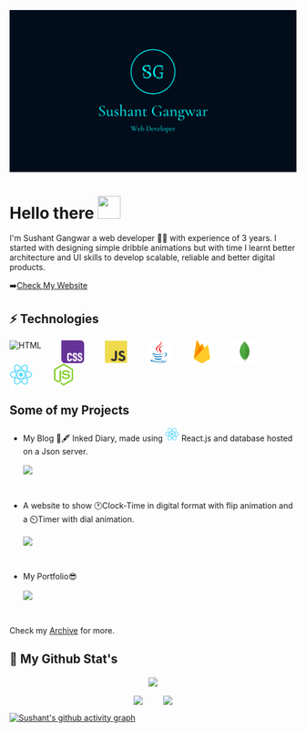 [![Header](https://raw.githubusercontent.com/sushantgwr87/sushantgwr87/main/readme_header.png "Header")](https://sushantgangwar.netlify.app/)

# Hello there <img src="https://media.giphy.com/media/gM5qFksULw54NMWyry/giphy.gif" width="40" height="40" />

I'm Sushant Gangwar a web developer 🧑‍💻 with experience of 3 years. I started with designing simple dribble animations but with time I learnt better architecture and UI skills to develop scalable, reliable and better digital products.

➡️[Check My Website](https://sushantgangwar.netlify.app/)

## ⚡ Technologies

<p align="left">
    <img src="https://raw.githubusercontent.com/devicons/devicon/master/icons/html/html-original.svg" alt="HTML" width="40" height="40" style="vertical-align:top;"/>
    &nbsp; &nbsp; &nbsp; &nbsp; 
    <img src="https://raw.githubusercontent.com/devicons/devicon/master/icons/css/css-original.svg" alt="CSS" width="40" height="40" style="vertical-align:top;"/>
    &nbsp; &nbsp; &nbsp; &nbsp; 
    <img src="https://raw.githubusercontent.com/devicons/devicon/master/icons/javascript/javascript-original.svg" alt="Javascript" width="40" height="40" style="vertical-align:top;"/>
    &nbsp; &nbsp; &nbsp; &nbsp; 
    <img src="https://raw.githubusercontent.com/devicons/devicon/master/icons/java/java-original.svg" alt="Java" width="40" height="40" style="vertical-align:top;"/>
    &nbsp; &nbsp; &nbsp; &nbsp; 
    <img src="https://raw.githubusercontent.com/devicons/devicon/master/icons/firebase/firebase-original.svg" alt="Firebase" width="40" height="40" style="vertical-align:top;"/>
    &nbsp; &nbsp; &nbsp; &nbsp; 
    <img src="https://raw.githubusercontent.com/devicons/devicon/master/icons/mongodb/mongodb-original.svg" alt="Mongodb" width="40" height="40" style="vertical-align:top;"/>
    &nbsp; &nbsp; &nbsp; &nbsp; 
    <img src="https://raw.githubusercontent.com/devicons/devicon/master/icons/react/react-original.svg" alt="React" width="40" height="40" style="vertical-align:top;"/>
    &nbsp; &nbsp; &nbsp; &nbsp; 
    <img src="https://raw.githubusercontent.com/devicons/devicon/master/icons/nodejs/nodejs-original.svg" alt="Nodejs" width="40" height="40" style="vertical-align:top;"/>
</p>


## Some of my Projects

- My Blog 📜🖋️ Inked Diary, made using <img src="https://raw.githubusercontent.com/devicons/devicon/master/icons/react/react-original.svg" alt="react" width="25" height="25" /> React.js and database hosted on a Json server.

  <a href="https://github.com/sushantgwr87/Inked-Diary">
    <img align="center" src="https://github-readme-stats.vercel.app/api/pin/?username=sushantgwr87&repo=Inked-Diary&theme=algolia" />
  </a>
&nbsp; &nbsp; &nbsp; &nbsp; &nbsp; &nbsp; &nbsp; &nbsp; &nbsp; &nbsp; 

- A website to show 🕐Clock-Time in digital format with flip animation and a ⏲️Timer with dial animation.

  <a href="https://github.com/sushantgwr87/Clock-Timer">
    <img align="center" src="https://github-readme-stats.vercel.app/api/pin/?username=sushantgwr87&repo=Clock-Timer&theme=algolia" />
  </a>

&nbsp; &nbsp; &nbsp; &nbsp; &nbsp; &nbsp; &nbsp; &nbsp; &nbsp; &nbsp; 

- My Portfolio😎

  <a href="https://github.com/sushantgwr87/portfolio">
    <img align="center" src="https://github-readme-stats.vercel.app/api/pin/?username=sushantgwr87&repo=portfolio&theme=algolia" />
  </a>

&nbsp; &nbsp; &nbsp; &nbsp; &nbsp; &nbsp; &nbsp; &nbsp; &nbsp; &nbsp;

Check my [Archive](https://github.com/sushantgwr87?tab=repositories) for more.


## 🚀 My Github Stat's

<p align="center">
    <img align="center" margin="20px" src="https://readme-streak-stats.herokuapp.com/?user=sushantgwr87&theme=algolia" />
</p>

<p align="center">
  <img align="center" margin="20px" src="https://github-readme-stats.vercel.app/api/top-langs/?username=sushantgwr87&layout=compact&theme=algolia" />
  &nbsp; &nbsp; &nbsp; &nbsp; 
  <img align="center" src="https://github-readme-stats.vercel.app/api?username=sushantgwr87&hide_title=true&show_icons=true&include_all_commits=true&count_private=true&line_height=30&theme=algolia" />
</p>

[![Sushant's github activity graph](https://activity-graph.herokuapp.com/graph?username=sushantgwr87&theme=react-dark)](https://github.com/sushantgwr87)
